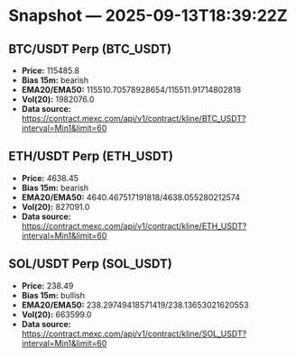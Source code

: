 # Snapshot — 2025-09-13T18:39:22Z

## BTC/USDT Perp (BTC_USDT)
- **Price:** 115485.8
- **Bias 15m:** bearish
- **EMA20/EMA50:** 115510.70578928654/115511.91714802818
- **Vol(20):** 1982076.0
- **Data source:** https://contract.mexc.com/api/v1/contract/kline/BTC_USDT?interval=Min1&limit=60

## ETH/USDT Perp (ETH_USDT)
- **Price:** 4638.45
- **Bias 15m:** bearish
- **EMA20/EMA50:** 4640.467517191818/4638.055280212574
- **Vol(20):** 827091.0
- **Data source:** https://contract.mexc.com/api/v1/contract/kline/ETH_USDT?interval=Min1&limit=60

## SOL/USDT Perp (SOL_USDT)
- **Price:** 238.49
- **Bias 15m:** bullish
- **EMA20/EMA50:** 238.29749418571419/238.13653021620553
- **Vol(20):** 663599.0
- **Data source:** https://contract.mexc.com/api/v1/contract/kline/SOL_USDT?interval=Min1&limit=60
